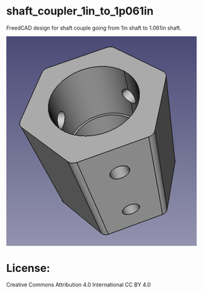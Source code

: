 # shaft_coupler_1in_to_1p061in 
FreedCAD design for shaft couple going from 1in shaft to 1.061in shaft.

![screenshot](images/shaft_adapter.png)

# License: 
Creative Commons Attribution 4.0 International CC BY 4.0

